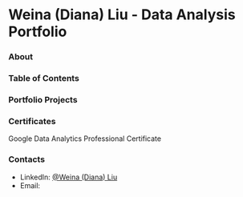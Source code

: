 # Weina (Diana) Liu - Data Analysis Portfolio

### About

### Table of Contents

### Portfolio Projects

### Certificates
Google Data Analytics Professional Certificate

### Contacts
- LinkedIn: [@Weina (Diana) Liu](https://www.linkedin.com/in/weina-diana-liu-8b64951b3/)
- Email: 
